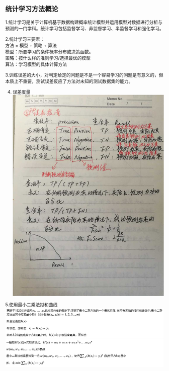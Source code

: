 ﻿## 统计学习方法概论
1.统计学习是关于计算机基于数据构建概率统计模型并运用模型对数据进行分析与预测的一门学科。统计学习包括监督学习、非监督学习、半监督学习和强化学习。

2.统计学习三要素：  
方法 = 模型 + 策略 + 算法  
模型：所要学习的条件概率分布或决策函数。  
策略：按什么样的准则学习/选择最优的模型  
算法：学习模型的具体计算方法  

3.训练误差的大小，对判定给定的问题是不是一个容易学习的问题是有意义的，但本质上不重要，测试误差反应了方法对未知的测试数据集的能力。

4. 误差度量
![误差度量](sources/1_3.jpg)

5.使用最小二乘法拟和曲线  
![](sources/1_1.PNG)
![](sources/1_2.PNG)




